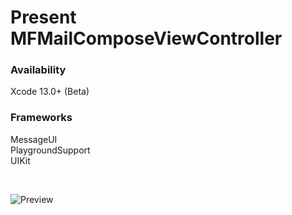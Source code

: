 # Present MFMailComposeViewController

<!-- This demo project is associated with my article [Present MFMailComposeViewController](https://yaacoub.github.io/articles/swift-tips/present-mfmailcomposeviewcontroller/). -->

### Availability

Xcode 13.0+ (Beta)

### Frameworks

MessageUI
<br>
PlaygroundSupport
<br>
UIKit

<br>

![Preview](https://user-images.githubusercontent.com/34966652/125165779-2879fe80-e1a1-11eb-9eea-9e5e50540111.jpeg)
